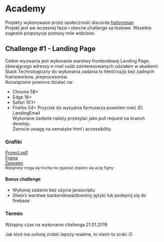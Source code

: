 # Academy
Projekty wykonywane przez społeczność discorda
[helloroman](https://discordapp.com/invite/VTyJc9N)  
Projekt jest we wczesnej fazie i obecne challenge sa testowe. Wszelkie sugestie propozycje pomocy mile widziane.

## Challenge #1 - Landing Page
Celem wyzwania jest wykonanie warstwy frontendowej Landing Page, zbierającego adressy e-mail osób zainteresowanych udziałem w akademii.  
Stack Technologiczny do wykonania zadania to html/css/js bez zadnych frameworkow, preprocesorow.  
Rozwiązanie powinno dzialać na: 
* Chrome 58+
* Edge  16+
* Safari 10.1+
* Firefox 54+
Przycisk do wysyania formularza powinien mieć ID: LandingEmail  
Wykonane zadanie należy przesylac jako pull request na branch develop.  
Zwrocie uwagę na sematyke html i accessibility.  

### Grafiki
[Project.pdf](/assets/Layout.pdf})  
[Figma](https://www.figma.com/file/gCTf2Ux96ETR0DMxr6T2m039/LandingPage?node-id=1%3A13)  
[Zeppelin](https://zpl.io/boKzeQv)  
<sub> Marginesy mogą się trochę nie zgadzać dopiero się uczę figmy</sub>
#### Bonus challenge 
* Wykonaj zadanie bez użycia javascriptu
* Stwórz warstwe backendowa(dowolny język) lub podepnij się do firebase
### Termin 
Wstępny czas na wykonanie challenga 21.01.2019  
  
  

Jak ktoś ma ochotę zrobić lepszy readme, to niech to zrobi :D
